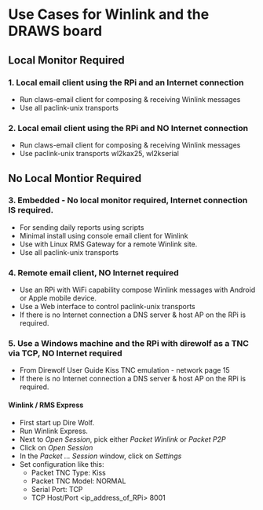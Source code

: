 # Use Cases for Winlink and the DRAWS board


## Local Monitor Required

### 1. Local email client using the RPi and an Internet connection
* Run claws-email client for composing & receiving Winlink messages
* Use all paclink-unix transports

### 2. Local email client using the RPi and __NO__ Internet connection
* Run claws-email client for composing & receiving Winlink messages
* Use paclink-unix transports wl2kax25, wl2kserial

## No Local Montior Required

### 3. Embedded - No local monitor required, Internet connection __IS__ required.
* For sending daily reports using scripts
* Minimal install using console email client for Winlink
* Use with Linux RMS Gateway for a remote Winlink site.
* Use all paclink-unix transports

### 4. Remote email client, __NO__ Internet required
* Use an RPi with WiFi capability compose Winlink messages with Android or Apple mobile device.
* Use a Web interface to control paclink-unix transports
* If there is no Internet connection a DNS server & host AP on the RPi is required.

### 5. Use a Windows machine and the RPi with direwolf as a TNC via TCP, __NO__ Internet required
* From Direwolf User Guide Kiss TNC emulation - network page 15
* If there is no Internet connection a DNS server & host AP on the RPi is required.

#### Winlink / RMS Express
* First start up Dire Wolf.
* Run Winlink Express.
* Next to _Open Session_, pick either _Packet Winlink_ or _Packet P2P_
* Click on _Open Session_
* In the _Packet ... Session_ window, click on _Settings_
* Set configuration like this:
  * Packet TNC Type: Kiss
  * Packet TNC Model: NORMAL
  * Serial Port: TCP
  * TCP Host/Port <ip_address_of_RPi> 8001
